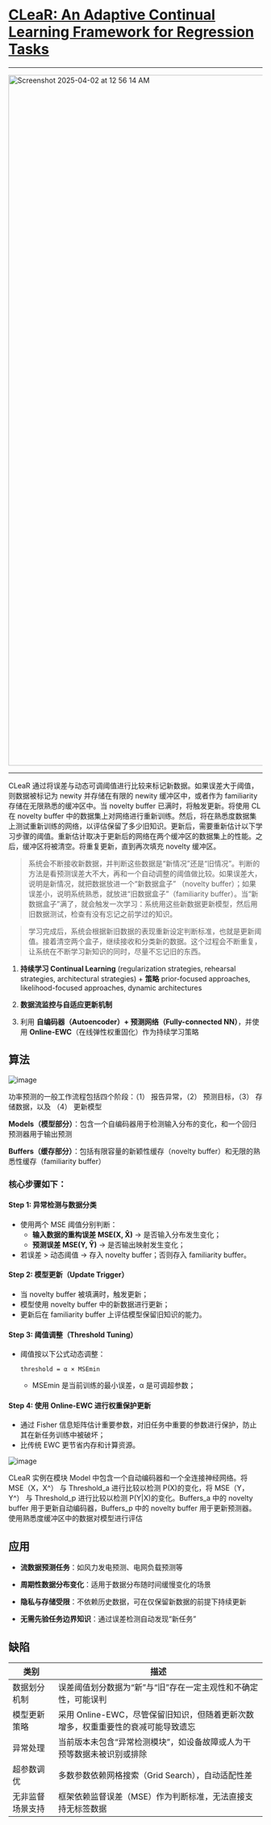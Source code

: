 
# [CLeaR: An Adaptive Continual Learning Framework for Regression Tasks](https://arxiv.org/abs/2101.00926v1#:~:text=This%20article%20clarifies%20the%20problem-related%20definitions%20and%20proposes,task%20targets%20and%20update%20itself%20by%20continual%20learning.)

----

<img width="1366" alt="Screenshot 2025-04-02 at 12 56 14 AM" src="https://github.com/user-attachments/assets/fa252a8a-d38b-481a-9170-badb32b440e5" />

-----

CLeaR 通过将误差与动态可调阈值进行比较来标记新数据。如果误差大于阈值，则数据被标记为 newity 并存储在有限的 newity 缓冲区中，或者作为 familiarity 存储在无限熟悉的缓冲区中。当 novelty buffer 已满时，将触发更新。将使用 CL 在 novelty buffer 中的数据集上对网络进行重新训练。然后，将在熟悉度数据集上测试重新训练的网络，以评估保留了多少旧知识。更新后，需要重新估计以下学习步骤的阈值。重新估计取决于更新后的网络在两个缓冲区的数据集上的性能。之后，缓冲区将被清空。将重复更新，直到再次填充 novelty 缓冲区。

> 系统会不断接收新数据，并判断这些数据是“新情况”还是“旧情况”。判断的方法是看预测误差大不大，再和一个自动调整的阈值做比较。如果误差大，说明是新情况，就把数据放进一个“新数据盒子” （novelty buffer）；如果误差小，说明系统熟悉，就放进“旧数据盒子”（familiarity buffer）。当“新数据盒子”满了，就会触发一次学习：系统用这些新数据更新模型，然后用旧数据测试，检查有没有忘记之前学过的知识。

> 学习完成后，系统会根据新旧数据的表现重新设定判断标准，也就是更新阈值。接着清空两个盒子，继续接收和分类新的数据。这个过程会不断重复，让系统在不断学习新知识的同时，尽量不忘记旧的东西。

1. **持续学习 Continual Learning** (regularization strategies, rehearsal strategies, architectural strategies) + **策略** prior-focused approaches, likelihood-focused approaches, dynamic architectures
  
2. **数据流监控与自适应更新机制**
  
3. 利用 **自编码器（Autoencoder）+ 预测网络（Fully-connected NN）**，并使用 **Online-EWC**（在线弹性权重固化）作为持续学习策略

## 算法

![image](https://github.com/user-attachments/assets/59d999b5-ff03-41c3-957e-8047f838eda4)

功率预测的一般工作流程包括四个阶段：（1） 报告异常，（2） 预测目标，（3） 存储数据，以及 （4） 更新模型

**Models（模型部分）**：包含一个自编码器用于检测输入分布的变化，和一个回归预测器用于输出预测
  
**Buffers（缓存部分）**：包括有限容量的新颖性缓存（novelty buffer）和无限的熟悉性缓存（familiarity buffer）

### 核心步骤如下：

#### Step 1: 异常检测与数据分类
- 使用两个 MSE 阈值分别判断：
  - **输入数据的重构误差 MSE(X, X̂)** → 是否输入分布发生变化；
  - **预测误差 MSE(Y, Ŷ)** → 是否输出映射发生变化；
- 若误差 > 动态阈值 → 存入 novelty buffer；否则存入 familiarity buffer。

#### Step 2: 模型更新（Update Trigger）
- 当 novelty buffer 被填满时，触发更新；
- 模型使用 novelty buffer 中的新数据进行更新；
- 更新后在 familiarity buffer 上评估模型保留旧知识的能力。

#### Step 3: 阈值调整（Threshold Tuning）
- 阈值按以下公式动态调整：
  ```
  threshold = α × MSEmin
  ```
  - MSEmin 是当前训练的最小误差，α 是可调超参数；
  
#### Step 4: 使用 Online-EWC 进行权重保护更新
- 通过 Fisher 信息矩阵估计重要参数，对旧任务中重要的参数进行保护，防止其在新任务训练中被破坏；
- 比传统 EWC 更节省内存和计算资源。

![image](https://github.com/user-attachments/assets/ff0de857-6661-4175-b2ff-9196fea0382d)

CLeaR 实例在模块 Model 中包含一个自动编码器和一个全连接神经网络。将 MSE（X，X^） 与 Threshold_a 进行比较以检测 P(X)的变化，将 MSE（Y， Y^） 与 Threshold_p 进行比较以检测 P(Y|X)的变化。Buffers_a 中的 novelty buffer 用于更新自动编码器，Buffers_p 中的 novelty buffer 用于更新预测器。使用熟悉度缓冲区中的数据对模型进行评估

## 应用

- **流数据预测任务**：如风力发电预测、电网负载预测等
  
- **周期性数据分布变化**：适用于数据分布随时间缓慢变化的场景
  
- **隐私与存储受限**：不依赖历史数据，可在仅保留新数据的前提下持续更新
  
- **无需先验任务边界知识**：通过误差检测自动发现“新任务”

## 缺陷

| 类别 | 描述 |
|------|------|
| 数据划分机制 | 误差阈值划分数据为“新”与“旧”存在一定主观性和不确定性，可能误判 |
| 模型更新策略 | 采用 Online-EWC，尽管保留旧知识，但随着更新次数增多，权重重要性的衰减可能导致遗忘 |
| 异常处理 | 当前版本未包含“异常检测模块”，如设备故障或人为干预等数据未被识别或排除 |
| 超参数调优 | 多数参数依赖网格搜索（Grid Search），自动适配性差 |
| 无非监督场景支持 | 框架依赖监督误差（MSE）作为判断标准，无法直接支持无标签数据 |



